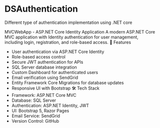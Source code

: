 # DSAuthentication
Different type of authentication implementation using .NET core

MVCWebApp - ASP.NET Core Identity Application
A modern ASP.NET Core MVC application with Identity authentication for user management, including login, registration, and role-based access.
📌 Features
- User authentication via ASP.NET Core Identity
- Role-based access control
- Secure JWT authentication for APIs
- SQL Server database integration
- Custom Dashboard for authenticated users
- Email verification using SendGrid
- Entity Framework Core Migrations for database updates
- Responsive UI with Bootstrap
🛠️ Tech Stack
- Framework: ASP.NET Core MVC
- Database: SQL Server
- Authentication: ASP.NET Identity, JWT
- UI: Bootstrap 5, Razor Pages
- Email Service: SendGrid
- Version Control: GitHub

